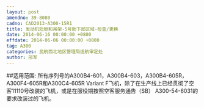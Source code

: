 ```yaml
---
layout: post
amendno: 39-8080
cadno: CAD2013-A300-15R1
title: 发动机短舱和吊架-5号肋下部区域-检查/更换
date: 2014-06-16 00:00:00 +0800
effdate: 2014-06-06 00:00:00 +0800
tag: A300
categories: 民航西北地区管理局适航审定处
author: 邢军
---
```


##适用范围:
所有序列号的A300B4-601，A300B4-603，A300B4-605R， A300F4-605R和A300C4-605R Variant F飞机，除了在生产线上已经贯彻了空客11110号改装的飞机，或是在服役期按照空客服务通告（SB） A300-54-6031的要求改装过的飞机。

